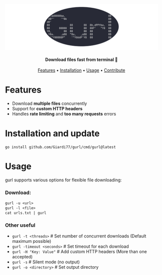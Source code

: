 ![Logo](gurl_logo.png)

<h4 align="center">Download files fast from terminal 🚀</h4>

<p align="center">
  <a href="#features">Features</a> •
  <a href="#installation">Installation</a> •
  <a href="#usage">Usage</a> •
  <a href="#contribute">Contribute</a>
</p>

# Features

- Download **multiple files** concurrently
- Support for **custom HTTP headers**
- Handles **rate limiting** and **too many requests** errors 

# Installation and update

    go install github.com/Giardi77/gurl/cmd/gurl@latest


# Usage

gurl supports various options for flexible file downloading:

### Download:

    gurl -u <url>
    gurl -l <file>
    cat urls.txt | gurl

### Other useful
    
 - `gurl -t <threads>` # Set number of concurrent downloads (Default maximum possible)
 - `gurl -timeout <seconds>` # Set timeout for each download
 - `gurl -H "Key: Value"` # Add custom HTTP headers (More than one accepted)
 - `gurl -s` # Silent mode (no output)
 - `gurl -o <directory>` # Set output directory
